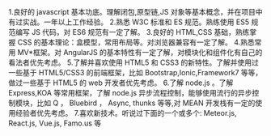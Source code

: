 1.良好的 javascript 基本功底。理解闭包,原型链,JS 对象等基本概念，并在项目中有过实战。一年以上工作经验。
2.熟悉 W3C 标准和 ES 规范。熟练使用 ES5 规范编写 JS 代码，对 ES6 规范有一定了解。
3.良好的 HTML,CSS 基础，熟练掌握 CSS 的基本理论：盒模型，常用布局等。对浏览器兼容有一定了解。
4.熟悉常用 MV*框架。对 AngularJS 的基本特性有一定了解，对模块化和组件化有自己的看法者优先考虑。
5.了解并喜欢使用 HTML5 和 CSS3 的新特性。了解并使用过一些基于 HTML5/CSS3 的前端框架，比如 Bootstrap,Ionic,Framework7 等等，做过一些基于 HTML5 的 web 开发者优先考虑。
6.了解 node.js 。了解 Express,KOA 等常用框架，了解 node.js 异步流程控制，能够使用流行的异步控制模块，比如 Q ， Bluebird ， Async, thunks 等等,对 MEAN 开发栈有一定的使用经验者优先考虑。
7.喜欢新技术。听说过下面的一个或多个: Meteor.js, React.js, Vue.js, Famo.us 等
